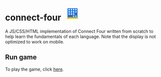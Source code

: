 # connect-four <img src="media/favicon/android-chrome-512x512.png" width="60" height="60" style="vertical-align: bottom;"/>
A JS/CSS/HTML implementation of Connect Four written from scratch to help learn the fundamentals of each language. Note that the display is not optimized to work on mobile.

## Run game
To play the game, click [here](https://oliver-be.github.io/connect-four/).
